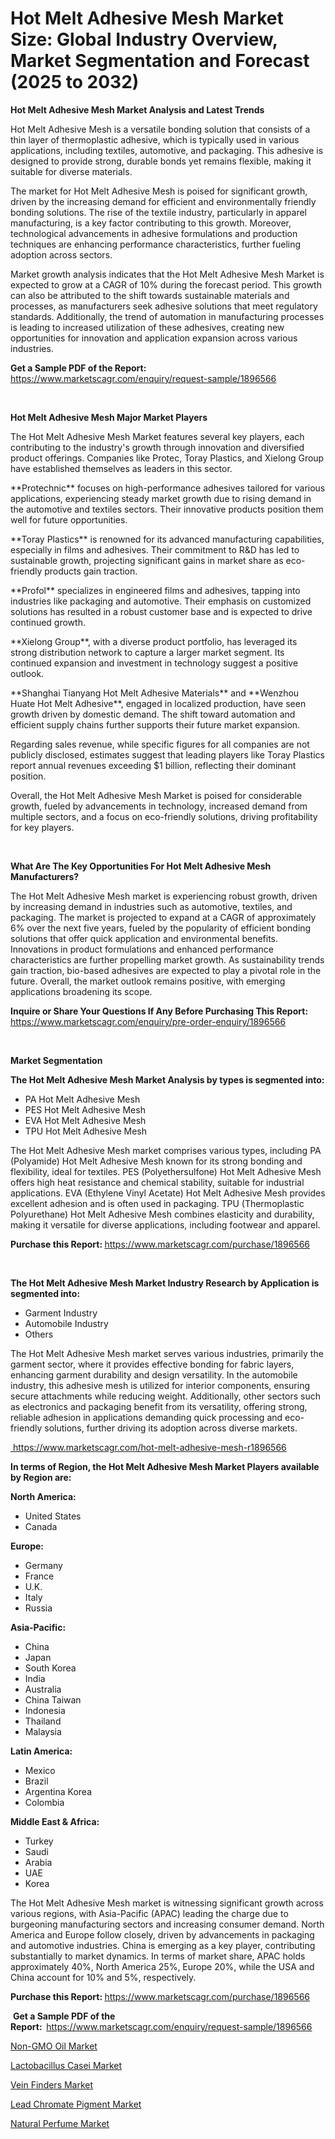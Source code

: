 <p><h1>Hot Melt Adhesive Mesh Market Size: Global Industry Overview, Market Segmentation and Forecast (2025 to 2032)</h1></p><p><strong>Hot Melt Adhesive Mesh Market Analysis and Latest Trends</strong></p>
<p><p>Hot Melt Adhesive Mesh is a versatile bonding solution that consists of a thin layer of thermoplastic adhesive, which is typically used in various applications, including textiles, automotive, and packaging. This adhesive is designed to provide strong, durable bonds yet remains flexible, making it suitable for diverse materials.</p><p>The market for Hot Melt Adhesive Mesh is poised for significant growth, driven by the increasing demand for efficient and environmentally friendly bonding solutions. The rise of the textile industry, particularly in apparel manufacturing, is a key factor contributing to this growth. Moreover, technological advancements in adhesive formulations and production techniques are enhancing performance characteristics, further fueling adoption across sectors.</p><p>Market growth analysis indicates that the Hot Melt Adhesive Mesh Market is expected to grow at a CAGR of 10% during the forecast period. This growth can also be attributed to the shift towards sustainable materials and processes, as manufacturers seek adhesive solutions that meet regulatory standards. Additionally, the trend of automation in manufacturing processes is leading to increased utilization of these adhesives, creating new opportunities for innovation and application expansion across various industries.</p></p>
<p><strong>Get a Sample PDF of the Report:&nbsp;</strong> <a href="https://www.marketscagr.com/enquiry/request-sample/1896566?utm_campaign=2265&utm_medium=2&utm_source=Github&utm_content=ia&utm_term=31012025&utm_id=hot-melt-adhesive-mesh">https://www.marketscagr.com/enquiry/request-sample/1896566</a></p>
<p>&nbsp;</p>
<p><strong>Hot Melt Adhesive Mesh Major Market Players</strong></p>
<p><p>The Hot Melt Adhesive Mesh Market features several key players, each contributing to the industry's growth through innovation and diversified product offerings. Companies like Protec, Toray Plastics, and Xielong Group have established themselves as leaders in this sector.</p><p>**Protechnic** focuses on high-performance adhesives tailored for various applications, experiencing steady market growth due to rising demand in the automotive and textiles sectors. Their innovative products position them well for future opportunities.</p><p>**Toray Plastics** is renowned for its advanced manufacturing capabilities, especially in films and adhesives. Their commitment to R&D has led to sustainable growth, projecting significant gains in market share as eco-friendly products gain traction.</p><p>**Profol** specializes in engineered films and adhesives, tapping into industries like packaging and automotive. Their emphasis on customized solutions has resulted in a robust customer base and is expected to drive continued growth.</p><p>**Xielong Group**, with a diverse product portfolio, has leveraged its strong distribution network to capture a larger market segment. Its continued expansion and investment in technology suggest a positive outlook.</p><p>**Shanghai Tianyang Hot Melt Adhesive Materials** and **Wenzhou Huate Hot Melt Adhesive**, engaged in localized production, have seen growth driven by domestic demand. The shift toward automation and efficient supply chains further supports their future market expansion.</p><p>Regarding sales revenue, while specific figures for all companies are not publicly disclosed, estimates suggest that leading players like Toray Plastics report annual revenues exceeding $1 billion, reflecting their dominant position.</p><p>Overall, the Hot Melt Adhesive Mesh Market is poised for considerable growth, fueled by advancements in technology, increased demand from multiple sectors, and a focus on eco-friendly solutions, driving profitability for key players.</p></p>
<p>&nbsp;</p>
<p><strong>What Are The Key Opportunities For Hot Melt Adhesive Mesh Manufacturers?</strong></p>
<p><p>The Hot Melt Adhesive Mesh market is experiencing robust growth, driven by increasing demand in industries such as automotive, textiles, and packaging. The market is projected to expand at a CAGR of approximately 6% over the next five years, fueled by the popularity of efficient bonding solutions that offer quick application and environmental benefits. Innovations in product formulations and enhanced performance characteristics are further propelling market growth. As sustainability trends gain traction, bio-based adhesives are expected to play a pivotal role in the future. Overall, the market outlook remains positive, with emerging applications broadening its scope.</p></p>
<p><strong>Inquire or Share Your Questions If Any Before Purchasing This Report:</strong> <a href="https://www.marketscagr.com/enquiry/pre-order-enquiry/1896566?utm_campaign=2265&utm_medium=2&utm_source=Github&utm_content=ia&utm_term=31012025&utm_id=hot-melt-adhesive-mesh">https://www.marketscagr.com/enquiry/pre-order-enquiry/1896566</a></p>
<p>&nbsp;</p>
<p><strong>Market Segmentation</strong></p>
<p><strong>The Hot Melt Adhesive Mesh Market Analysis by types is segmented into:</strong></p>
<p><ul><li>PA Hot Melt Adhesive Mesh</li><li>PES Hot Melt Adhesive Mesh</li><li>EVA Hot Melt Adhesive Mesh</li><li>TPU Hot Melt Adhesive Mesh</li></ul></p>
<p><p>The Hot Melt Adhesive Mesh market comprises various types, including PA (Polyamide) Hot Melt Adhesive Mesh known for its strong bonding and flexibility, ideal for textiles. PES (Polyethersulfone) Hot Melt Adhesive Mesh offers high heat resistance and chemical stability, suitable for industrial applications. EVA (Ethylene Vinyl Acetate) Hot Melt Adhesive Mesh provides excellent adhesion and is often used in packaging. TPU (Thermoplastic Polyurethane) Hot Melt Adhesive Mesh combines elasticity and durability, making it versatile for diverse applications, including footwear and apparel.</p></p>
<p><strong>Purchase this Report:&nbsp;</strong><a href="https://www.marketscagr.com/purchase/1896566?utm_campaign=2265&utm_medium=2&utm_source=Github&utm_content=ia&utm_term=31012025&utm_id=hot-melt-adhesive-mesh">https://www.marketscagr.com/purchase/1896566</a></p>
<p>&nbsp;</p>
<p><strong>The Hot Melt Adhesive Mesh Market Industry Research by Application is segmented into:</strong></p>
<p><ul><li>Garment Industry</li><li>Automobile Industry</li><li>Others</li></ul></p>
<p><p>The Hot Melt Adhesive Mesh market serves various industries, primarily the garment sector, where it provides effective bonding for fabric layers, enhancing garment durability and design versatility. In the automobile industry, this adhesive mesh is utilized for interior components, ensuring secure attachments while reducing weight. Additionally, other sectors such as electronics and packaging benefit from its versatility, offering strong, reliable adhesion in applications demanding quick processing and eco-friendly solutions, further driving its adoption across diverse markets.</p></p>
<p><a href="https://www.marketscagr.com/hot-melt-adhesive-mesh-r1896566?utm_campaign=2265&utm_medium=2&utm_source=Github&utm_content=ia&utm_term=31012025&utm_id=hot-melt-adhesive-mesh">&nbsp;https://www.marketscagr.com/hot-melt-adhesive-mesh-r1896566</a></p>
<p><strong>In terms of Region, the Hot Melt Adhesive Mesh Market Players available by Region are:</strong></p>
<p>
    <p> <strong> North America: </strong>
        <ul>
            <li>United States</li>
            <li>Canada</li>
        </ul>
        </p> 
    <p> <strong> Europe: </strong>
        <ul>
            <li>Germany</li>
            <li>France</li>
            <li>U.K.</li>
            <li>Italy</li>
            <li>Russia</li>
        </ul>
        </p> 
    <p> <strong> Asia-Pacific: </strong>
        <ul>
            <li>China</li>
            <li>Japan</li>
            <li>South Korea</li>
            <li>India</li>
            <li>Australia</li>
            <li>China Taiwan</li>
            <li>Indonesia</li>
            <li>Thailand</li>
            <li>Malaysia</li>
        </ul>
        </p> 
    <p> <strong> Latin America: </strong>
        <ul>
            <li>Mexico</li>
            <li>Brazil</li>
            <li>Argentina Korea</li>
            <li>Colombia</li>
        </ul>
        </p> 
    <p> <strong> Middle East & Africa: </strong>
        <ul>
            <li>Turkey</li>
            <li>Saudi</li>
            <li>Arabia</li>
            <li>UAE</li>
            <li>Korea</li>
        </ul>
    </p>
    </p>
<p><p>The Hot Melt Adhesive Mesh market is witnessing significant growth across various regions, with Asia-Pacific (APAC) leading the charge due to burgeoning manufacturing sectors and increasing consumer demand. North America and Europe follow closely, driven by advancements in packaging and automotive industries. China is emerging as a key player, contributing substantially to market dynamics. In terms of market share, APAC holds approximately 40%, North America 25%, Europe 20%, while the USA and China account for 10% and 5%, respectively.</p></p>
<p><strong>Purchase this Report: </strong><a href="https://www.marketscagr.com/purchase/1896566?utm_campaign=2265&utm_medium=2&utm_source=Github&utm_content=ia&utm_term=31012025&utm_id=hot-melt-adhesive-mesh">https://www.marketscagr.com/purchase/1896566</a></p>
<p>&nbsp;<strong>Get a Sample PDF of the Report:&nbsp;&nbsp;</strong><a href="https://www.marketscagr.com/enquiry/request-sample/1896566?utm_campaign=2265&utm_medium=2&utm_source=Github&utm_content=ia&utm_term=31012025&utm_id=hot-melt-adhesive-mesh">https://www.marketscagr.com/enquiry/request-sample/1896566</a></p>
<p><strong></strong></p>
<p><p><a href="https://www.linkedin.com/pulse/market-insights-non-gmo-oil-sector-2025-2032-expected-cagr-96-eslac?utm_campaign=2265&utm_medium=2&utm_source=Github&utm_content=ia&utm_term=31012025&utm_id=hot-melt-adhesive-mesh">Non-GMO Oil Market</a></p><p><a href="https://www.linkedin.com/pulse/unlock-vital-data-lactobacillus-casei-market-financial-summary-h09ee?utm_campaign=2265&utm_medium=2&utm_source=Github&utm_content=ia&utm_term=31012025&utm_id=hot-melt-adhesive-mesh">Lactobacillus Casei Market</a></p><p><a href="https://www.linkedin.com/pulse/exploring-112-growth-vein-finders-market-2032-key-trends-success-eowjc?utm_campaign=2265&utm_medium=2&utm_source=Github&utm_content=ia&utm_term=31012025&utm_id=hot-melt-adhesive-mesh">Vein Finders Market</a></p><p><a href="https://github.com/krinerstormy331/Market-Research-Report-List-1/blob/main/lead-chromate-pigment-market.md?utm_campaign=2265&utm_medium=2&utm_source=Github&utm_content=ia&utm_term=31012025&utm_id=hot-melt-adhesive-mesh">Lead Chromate Pigment Market</a></p><p><a href="https://www.linkedin.com/pulse/natural-perfume-market-research-report-trends-overview-xohac?utm_campaign=2265&utm_medium=2&utm_source=Github&utm_content=ia&utm_term=31012025&utm_id=hot-melt-adhesive-mesh">Natural Perfume Market</a></p></p>